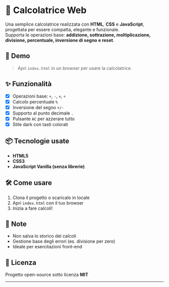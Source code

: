 # 🧮 Calcolatrice Web

Una semplice calcolatrice realizzata con **HTML**, **CSS** e **JavaScript**, progettata per essere compatta, elegante e funzionale.  
Supporta le operazioni base: **addizione, sottrazione, moltiplicazione, divisione, percentuale, inversione di segno e reset**.

## 🚀 Demo

> Apri `index.html` in un browser per usare la calcolatrice.

## ✨ Funzionalità

- [x] Operazioni base: `+`, `-`, `×`, `÷`
- [x] Calcolo percentuale `%`
- [x] Inversione del segno `+/-`
- [x] Supporto al punto decimale `.`
- [x] Pulsante `AC` per azzerare tutto
- [x] Stile dark con tasti colorati

## 📦 Tecnologie usate

- **HTML5**
- **CSS3**
- **JavaScript Vanilla (senza librerie)**

## 🛠️ Come usare

1. Clona il progetto o scaricalo in locale
2. Apri `index.html` con il tuo browser
3. Inizia a fare calcoli!

## 📌 Note

- Non salva lo storico dei calcoli
- Gestione base degli errori (es. divisione per zero)
- Ideale per esercitazioni front-end

## 📄 Licenza

Progetto open-source sotto licenza **MIT**

---
